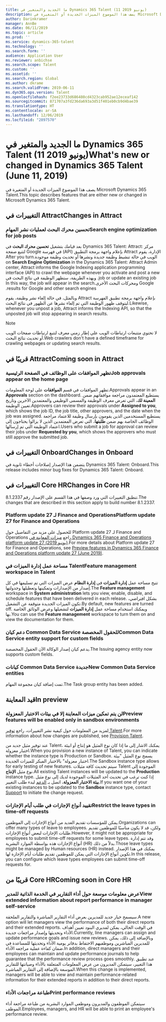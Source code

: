 ```yaml
---
title: ما الجديد والمتغير في Dynamics 365 Talent (11 يونيو 2019)
description: يصف هذا الموضوع الميزات الجديدة أو المتغيرة في Microsoft Dynamics 365 Talent.
author: Darinkramer
manager: AnnBe
ms.date: 06/11/2019
ms.topic: article
ms.prod: ''
ms.service: dynamics-365-talent
ms.technology: ''
ms.search.form: ''
audience: Application User
ms.reviewer: anbichse
ms.search.scope: Talent
ms.custom: ''
ms.assetid: ''
ms.search.region: Global
ms.author: dkrame
ms.search.validFrom: 2019-06-11
ms.dyn365.ops.version: Talent
ms.openlocfilehash: f2ee23733d686480cd4323cab952ae12eceaf142
ms.sourcegitcommit: 871707a3fd236da693a3d51f401eb0cb9d4bae39
ms.translationtype: HT
ms.contentlocale: ar-SA
ms.lasthandoff: 12/06/2019
ms.locfileid: "2897570"
---
```

# <a name="whats-new-or-changed-in-dynamics-365-talent-june-11-2019"></a><span data-ttu-id="0e887-103">ما الجديد والمتغير في Dynamics 365 Talent (11 يونيو 2019)</span><span class="sxs-lookup"><span data-stu-id="0e887-103">What's new or changed in Dynamics 365 Talent (June 11, 2019)</span></span>

<span data-ttu-id="0e887-104">يصف هذا الموضوع الميزات الجديدة أو المتغيرة في Microsoft Dynamics 365 Talent.</span><span class="sxs-lookup"><span data-stu-id="0e887-104">This topic describes features that are either new or changed in Microsoft Dynamics 365 Talent.</span></span>

## <a name="changes-in-attract"></a><span data-ttu-id="0e887-105">التغييرات في Attract</span><span class="sxs-lookup"><span data-stu-id="0e887-105">Changes in Attract</span></span>

### <a name="search-engine-optimization-for-job-posts"></a><span data-ttu-id="0e887-106">تحسين محرك البحث لعمليات نشر المهام</span><span class="sxs-lookup"><span data-stu-id="0e887-106">Search engine optimization for job posts</span></span>

<span data-ttu-id="0e887-107">بعد قيامك بتشغيل **تحسين محرك البحث** في Dynamics 365 Talent: Attract: مركز الإدارة‬‏‫‬‏‫، يقوم Attract بإعلام واجهة برمجة التطبيق (API) في فهرسة Google لتتبع صفحة الويب في حالة تنشيط وظيفة جديدة ونشرها أو تحديث وظيفة موجودة.</span><span class="sxs-lookup"><span data-stu-id="0e887-107">After you turn on **Search Engine Optimization** in the Dynamics 365 Talent: Attract Admin center, Attract informs the Google Indexing application programming interface (API) to crawl the webpage whenever you activate and post a new job or update an existing job.</span></span> <span data-ttu-id="0e887-108">وبهذه الطريقة، ستظهر الوظيفة في نتائج البحث في Google ومحركات البحث الأخرى.</span><span class="sxs-lookup"><span data-stu-id="0e887-108">In this way, the job will appear in the search results for Google and other search engines.</span></span>

<span data-ttu-id="0e887-109">وبالمثل، في حالة إلغاء نشر وظيفة، يقوم Attract بإعلام واجهة برمجة تطبيق الفهرسة ليتوقف ظهور الوظيفة التي تم إلغاء نشرها عن الظهور في نتائج البحث.</span><span class="sxs-lookup"><span data-stu-id="0e887-109">Likewise, whenever you unpost a job, Attract informs the Indexing API, so that the unposted job will stop appearing in search results.</span></span>

> [!NOTE]
> <span data-ttu-id="0e887-110">لا تحتوي متتبعات ارتباطات الويب علي إطار زمني معرف لتتبع ارتباطات صفحات الويب أو تحديث نتائج البحث.</span><span class="sxs-lookup"><span data-stu-id="0e887-110">Web crawlers don't have a defined timeframe for crawling webpages or updating search results.</span></span>

## <a name="coming-soon-in-attract"></a><span data-ttu-id="0e887-111">قريبًا في Attract</span><span class="sxs-lookup"><span data-stu-id="0e887-111">Coming soon in Attract</span></span>

### <a name="job-approvals-appear-on-the-home-page"></a><span data-ttu-id="0e887-112">تظهر الموافقات على الوظائف في الصفحة الرئيسية</span><span class="sxs-lookup"><span data-stu-id="0e887-112">Job approvals appear on the home page</span></span>

<span data-ttu-id="0e887-113">تظهر الموافقات في قسم **الموافقات** على لوحة المعلومات.</span><span class="sxs-lookup"><span data-stu-id="0e887-113">Approvals appear in an **Approvals** section on the dashboard.</span></span> <span data-ttu-id="0e887-114">يستطيع المعتمدون مراجعة موافقاتهم ضمن **المعينة لك**، التي تعرض معرف الوظيفة والمسمى الوظيفي والمعتمدين الآخرين وتاريخ تعيين الوظيفة.</span><span class="sxs-lookup"><span data-stu-id="0e887-114">Approvers can review their approvals under **Assigned to you**, which shows the job ID, the job title, other approvers, and the date when the job was assigned.</span></span> <span data-ttu-id="0e887-115">يستطيع المستخدمين الذين يقومون بإرسال وظيفة للاعتماد مراجعة الوظائف الخاصة بهم ضمن **طلبتها**، التي تعرض المعتمدين الذين لا يزالوا يحتاجون إلى اعتماد الوظيفة التي تم إرسالها.</span><span class="sxs-lookup"><span data-stu-id="0e887-115">Users who submit a job for approval can review their jobs under **Requested by you**, which shows the approvers who must still approve the submitted job.</span></span>

## <a name="changes-in-onboard"></a><span data-ttu-id="0e887-116">التغييرات في Onboard</span><span class="sxs-lookup"><span data-stu-id="0e887-116">Changes in Onboard</span></span>

<span data-ttu-id="0e887-117">يتضمن هذا الإصدار إصلاحات أخطاء ثانوية في Dynamics 365 Talent: Onboard.</span><span class="sxs-lookup"><span data-stu-id="0e887-117">This release includes minor bug fixes for Dynamics 365 Talent: Onboard.</span></span>

## <a name="changes-in-core-hr"></a><span data-ttu-id="0e887-118">التغييرات في Core HR</span><span class="sxs-lookup"><span data-stu-id="0e887-118">Changes in Core HR</span></span>

<span data-ttu-id="0e887-119">تنطبق التغييرات التي ورد وصفها في هذا القسم على الإصدار رقم 8.1.2337.</span><span class="sxs-lookup"><span data-stu-id="0e887-119">The changes that are described in this section apply to build number 8.1.2337.</span></span>

### <a name="platform-update-27-for-finance-and-operations"></a><span data-ttu-id="0e887-120">Platform update 27 لـ Finance and Operations</span><span class="sxs-lookup"><span data-stu-id="0e887-120">Platform update 27 for Finance and Operations</span></span>

<span data-ttu-id="0e887-121">للحصول على مزيد من التفاصيل حول Platform update 27 لـ Finance and Operations راجع [ميزات المعاينة في Dynamics 365 Finance and Operations platform update 27 (يونيو 2019)](https://docs.microsoft.com/dynamics365/unified-operations/fin-and-ops/get-started/whats-new-platform-update-27).</span><span class="sxs-lookup"><span data-stu-id="0e887-121">For more details about Platform update 27 for Finance and Operations, see [Preview features in Dynamics 365 Finance and Operations platform update 27 (June 2019)](https://docs.microsoft.com/dynamics365/unified-operations/fin-and-ops/get-started/whats-new-platform-update-27).</span></span>

### <a name="feature-management-workspace-in-talent"></a><span data-ttu-id="0e887-122">مساحة عمل إدارة الميزات في Talent</span><span class="sxs-lookup"><span data-stu-id="0e887-122">Feature management workspace in Talent</span></span>

<span data-ttu-id="0e887-123">تتيح مساحة عمل **إدارة الميزات** في **إدارة النظام** عرض الميزات التي تم تسليمها في كل إصدار من الإصدارات وتمكينها وتعطيلها وجدولتها.</span><span class="sxs-lookup"><span data-stu-id="0e887-123">The **Feature management** workspace in **System administration** lets you view, enable, disable, and schedule features that have been delivered in each release.</span></span> <span data-ttu-id="0e887-124">بشكل افتراضي، تكون الميزات الجديدة متوقفة عن التشغيل.</span><span class="sxs-lookup"><span data-stu-id="0e887-124">By default, new features are turned off.</span></span> <span data-ttu-id="0e887-125">ويمكنك استخدام مساحة عمل **إدارة الميزات** لتشغيلها وعرض الوثائق الخاصة بها.</span><span class="sxs-lookup"><span data-stu-id="0e887-125">You can use the **Feature management** workspace to turn them on and view the documentation for them.</span></span>

### <a name="common-data-service-entity-support-for-custom-fields"></a><span data-ttu-id="0e887-126">دعم كيان Common Data Service للحقول المخصصة</span><span class="sxs-lookup"><span data-stu-id="0e887-126">Common Data Service entity support for custom fields</span></span>

<span data-ttu-id="0e887-127">يدعم كيان إصدار الوكالة الآن الحقول المخصصة.</span><span class="sxs-lookup"><span data-stu-id="0e887-127">The Issuing agency entity now supports custom fields.</span></span>

### <a name="new-common-data-service-entities"></a><span data-ttu-id="0e887-128">كيانات Common Data Service جديدة</span><span class="sxs-lookup"><span data-stu-id="0e887-128">New Common Data Service entities</span></span>

<span data-ttu-id="0e887-129">تمت إضافة كيان مجموعة المهام.</span><span class="sxs-lookup"><span data-stu-id="0e887-129">The Task group entity has been added.</span></span>

## <a name="in-preview"></a><span data-ttu-id="0e887-130">قيد المعاينة</span><span class="sxs-lookup"><span data-stu-id="0e887-130">In preview</span></span>

### <a name="preview-features-will-be-enabled-only-in-sandbox-environments"></a><span data-ttu-id="0e887-131">لن يتم تمكين ميزات المعاينة إلا في بيئات الاختبار المعزولة‬</span><span class="sxs-lookup"><span data-stu-id="0e887-131">Preview features will be enabled only in sandbox environments</span></span>

<span data-ttu-id="0e887-132">لمزيد من المعلومات حول كيفية نشر التغييرات، راجع [توفير Talent‬](https://docs.microsoft.com/dynamics365/unified-operations/talent/provisioning-talent).</span><span class="sxs-lookup"><span data-stu-id="0e887-132">For more information about how changes are published, see [Provision Talent](https://docs.microsoft.com/dynamics365/unified-operations/talent/provisioning-talent).</span></span>

<span data-ttu-id="0e887-133">عند توفير مثيل جديد من Talent‬، يمكنك الاشار إلى ما إذا كان نوع المثيل هو إنتاج أو ابيئة اختبار معزولة.</span><span class="sxs-lookup"><span data-stu-id="0e887-133">When you provision a new instance of Talent, you can indicate whether the instance type is Production or Sandbox.</span></span> <span data-ttu-id="0e887-134">يسمح نوع المثيل "بيئة اختبار معزولة" بالاختبار المبكر للميزات الجديدة.</span><span class="sxs-lookup"><span data-stu-id="0e887-134">The Sandbox instance type allows for early testing of new features.</span></span> <span data-ttu-id="0e887-135">سيتم تحديث كافة مثيلات Talent الموجودة إلى نوع مثيل **الإنتاج**.</span><span class="sxs-lookup"><span data-stu-id="0e887-135">All existing Talent instances will be updated to the **Production** instance type.</span></span> <span data-ttu-id="0e887-136">إذا كنت ترغب في تحديث أحد المثيلات الموجودة لديك إلى نوع مثيل **بيئة الاختبار المعزولة**، اتصل بـ [الدعم](https://docs.microsoft.com/dynamics365/unified-operations/talent/talent-support) لبدء طلب التغيير.</span><span class="sxs-lookup"><span data-stu-id="0e887-136">If you want one of your existing instances to be updated to the **Sandbox** instance type, contact [Support](https://docs.microsoft.com/dynamics365/unified-operations/talent/talent-support) to initiate the change request.</span></span>

### <a name="restrict-the-leave-types-in-time-off-requests"></a><span data-ttu-id="0e887-137">تقييد أنواع الإجازات في طلب أيام الإجازات</span><span class="sxs-lookup"><span data-stu-id="0e887-137">Restrict the leave types in time-off requests</span></span>

<span data-ttu-id="0e887-138">يمكن للمؤسسات تقديم العديد من أنواع الإجازات إلى الموظفين.</span><span class="sxs-lookup"><span data-stu-id="0e887-138">Organizations can offer many types of leave to employees.</span></span> <span data-ttu-id="0e887-139">ولكن، قد لا يكون مناسبًا للموظفين تقديم طلبات الإجازات لبعض أنواع الإجازات.</span><span class="sxs-lookup"><span data-stu-id="0e887-139">However, it might not be appropriate for employees to submit time-off requests for some leave types.</span></span> <span data-ttu-id="0e887-140">وقد تتم إدارة أنواع الإجازات هذه بواسطة الموارد البشرية (HR) بدلاً من ذلك.</span><span class="sxs-lookup"><span data-stu-id="0e887-140">Those leave types might be managed by Human resources (HR) instead.</span></span> <span data-ttu-id="0e887-141">يمكنك في هذا الإصدار تكوين أنواع الإجازات التي يمكن للموظفين تقديم طلبات أيام الإجازة لها.</span><span class="sxs-lookup"><span data-stu-id="0e887-141">In this release, you can configure which leave types employees can submit time-off requests for.</span></span> 

## <a name="coming-soon-in-core-hr"></a><span data-ttu-id="0e887-142">قريبًا من Core HR</span><span class="sxs-lookup"><span data-stu-id="0e887-142">Coming soon in Core HR</span></span>

### <a name="view-extended-information-about-report-performance-in-manager-self-service"></a><span data-ttu-id="0e887-143">عرض معلومات موسعة حول أداء التقارير في الخدمة الذاتية للمدير</span><span class="sxs-lookup"><span data-stu-id="0e887-143">View extended information about report performance in manager self-service</span></span>

<span data-ttu-id="0e887-144">سيسمح خيار جديد للمديرين بعرض أداء التقارير المباشرة والتقارير الملحقة.</span><span class="sxs-lookup"><span data-stu-id="0e887-144">A new option will let managers view the performance of both their direct reports and their extended reports.</span></span> <span data-ttu-id="0e887-145">في الوقت الحالي، يمكن لمديري البنود تعيين أهداف الأداء وتحديثها وإصدار مراجعات جديدة.</span><span class="sxs-lookup"><span data-stu-id="0e887-145">Currently, line managers can assign and update performance goals and issue new reviews.</span></span> <span data-ttu-id="0e887-146">وبالإضافة إلى ذلك، يمكن للمديرين المباشرين وموظفيهم الاحتفاظ بدفاتر يومية الأداء وتحديثها للمساعدة في ضمان كفاءة عملية مراجعه الأداء.</span><span class="sxs-lookup"><span data-stu-id="0e887-146">In addition, direct managers and their employees can maintain and update performance journals to help guarantee that the performance review process goes smoothly.</span></span> <span data-ttu-id="0e887-147">عند تطبيق هذا التغيير، سيتمكن المديرون من عرض المعلومات المتعلقة بالأداء وصيانتها للتقارير الموسعة بالإضافة إلى التقارير المباشرة.</span><span class="sxs-lookup"><span data-stu-id="0e887-147">When this change is implemented, managers will be able to view and maintain performance-related information for their extended reports in addition to their direct reports.</span></span>

### <a name="print-performance-reviews"></a><span data-ttu-id="0e887-148">طباعة مراجعات الأداء</span><span class="sxs-lookup"><span data-stu-id="0e887-148">Print performance reviews</span></span>

<span data-ttu-id="0e887-149">سيتمكن الموظفون والمديرون وموظفي الموارد البشرية من طباعة مراجعة أداء الموظف.</span><span class="sxs-lookup"><span data-stu-id="0e887-149">Employees, managers, and HR will be able to print an employee's performance review.</span></span>
